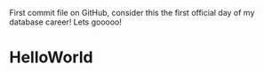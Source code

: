 First commit file on GitHub, consider this the first official day of my database career! Lets gooooo!
# HelloWorld
